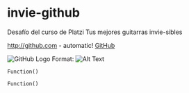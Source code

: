 # invie-github
Desafío del curso de Platzi
Tus mejores guitarras invie-sibles

http://github.com - automatic!
[GitHub](http://github.com)

![GitHub Logo](/images/logo.png)
Format: ![Alt Text](url)

    Function()

```Function()```

